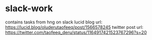 # slack-work
contains tasks from hng on slack
lucid blog url: https://lucid.blog/oluderutaofeeq/post/1566578245
twitter post url: https://twitter.com/taofeeq_deru/status/1164917421523767296?s=20
